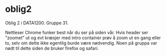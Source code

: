 # oblig2
Oblig 2 i DATA1200. Gruppe 31. 

Nettleser Chrome funker best når du ser på siden vår. 
Hvis header ser "zoomet" ut og evt kræsjer med intro container prøv å zoom ut en gang eller to, selv om dette ikke egentlig burde være nødvendig.
Noen på gruppa var nødt til dette siden de bruker firefox og safari. 
